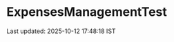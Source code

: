 # ExpensesManagementTest









































































































































































































































































Last updated: 2025-10-12 17:48:18 IST

